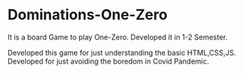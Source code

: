 # Dominations-One-Zero
It is a board Game to play One-Zero.
Developed it in 1-2 Semester.


Developed this game for just understanding the basic HTML,CSS,JS. Developed for just avoiding the boredom in Covid Pandemic.
